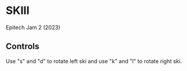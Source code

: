 # SKIll
Epitech Jam 2 (2023)

## Controls
Use "s" and "d" to rotate left ski and use "k" and  "l" to rotate right ski.
